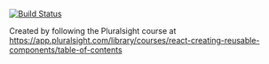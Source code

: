 [![Build Status](https://travis-ci.org/brollins90/ps-react-brollins90.svg?branch=master)](https://travis-ci.org/brollins90/ps-react-brollins90)

Created by following the Pluralsight course at
https://app.pluralsight.com/library/courses/react-creating-reusable-components/table-of-contents
